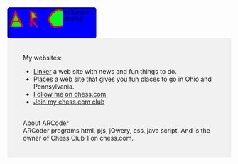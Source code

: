 <div class="header">
  <svg style="width:200;height:70;cursor:pointer;border-radius:5px">
    <rect width="300" height="100" style="fill:rgb(0,0,255);stroke-width:3;stroke:rgb(0,0,0)"></rect>
    <path d="M 40 49 22 12 10 49" stroke="rgb(255, 0,0)" fill="rgb(9, 255, 0)" stroke-width="4" transform="scale(0.9,0.9) translate(-2,0)"></path>
    <path d="M 36 35  13 35" stroke="rgb(255, 0,0)" fill="rgb(255, 130, 255)" stroke-width="4" transform="scale(0.9,0.9) translate(-2,0)"></path>
    <path d="M 61 12  61 49" stroke="rgb(255, 0,0)" fill="rgb(21, 255, 0)" stroke-width="4" transform="scale(0.9,0.9) translate(-2,0)"></path>
    <path d="M 60 27  77 50 61 29 75  26 70 15 60 11 62 31" stroke="rgb(255, 0,0)" fill="rgb(0, 255, 30)" stroke-width="4" transform="scale(0.9,0.9) translate(-2,0)"></path>
    <path d="M 140 47 120 49 113 45 104 31 113 15 129 5 140 8" stroke="rgb(255, 0,0)" fill="rgb(0, 255, 30)" stroke-width="4" transform="scale(0.9,0.9) translate(-2,0)"></path>
    <text x="126" y="16">software</text>
    <text x="126" y="30">desing</text></svg>
</div>
<div>
<div class="text">
  <div style="padding: 35px;     background-color: #f1f1f1;"><div id="my-websites"><div class="fh2">My websites:</div><ul>
      <li><a target="_blank" class="hov" href="https://mcallisterschool.github.io/mcallisterschool.github.io.linker/">Linker</a> a web site with news and fun things to do.
      </li><li><a target="_blank" class="hov" href="https://mcallisterschool.github.io/places/">Places</a> a web site that gives you fun places to go in Ohio and Pennsylvania.
        </li>        
      <li><a target="_blank" class="hov" href="https://www.chess.com/member/arcaboose">Follow me on chess.com</a></li>
        <li><a target="_blank" class="hov" href="https://www.chess.com/club/chess-club-1-4">Join my chess.com club</a></li></ul>
    <p>
      </p>
    <br>          
    <div class="fh2" id="about-arcoder">About ARCoder</div>
ARCoder programs html, pjs, jQwery, css, java script. And is the owner of Chess Club 1 on chess.com.

